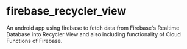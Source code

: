 # firebase_recycler_view
An android app using firebase to fetch data from Firebase's Realtime Database into Recycler View and also including functionality of Cloud Functions of Firebase.

